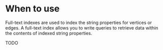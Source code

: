 # When to use

Full-text indexes are used to index the string properties for vertices or edges. A full-text index allows you to write queries to retrieve data within the contents of indexed string properties.

TODO
